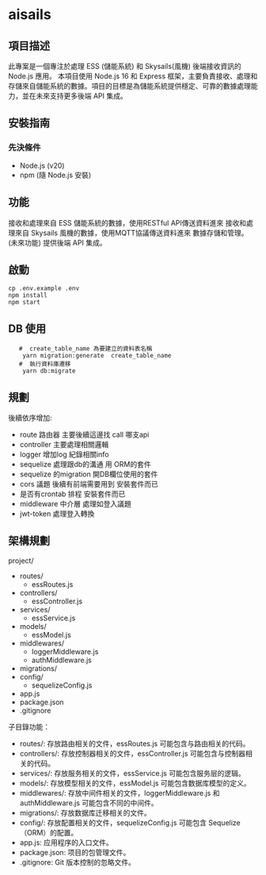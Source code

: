 

# aisails

## 項目描述

此專案是一個專注於處理 ESS (儲能系統) 和 Skysails(風機) 後端接收資訊的 Node.js 應用。
本項目使用 Node.js 16 和 Express 框架，主要負責接收、處理和存儲來自儲能系統的數據。項目的目標是為儲能系統提供穩定、可靠的數據處理能力，並在未來支持更多後端 API 集成。

## 安裝指南

### 先決條件

- Node.js (v20)
- npm (隨 Node.js 安裝)

## 功能

接收和處理來自 ESS 儲能系統的數據，使用RESTful API傳送資料進來
接收和處理來自 Skysails 風機的數據，使用MQTT協議傳送資料進來
數據存儲和管理。
(未來功能) 提供後端 API 集成。

## 啟動
```
cp .env.example .env
npm install
npm start

```

## DB 使用
```
   #  create_table_name 為要建立的資料表名稱
    yarn migration:generate  create_table_name
   #  執行資料庫遷移
    yarn db:migrate
```

## 規劃
後續依序增加:
- route   路由器 主要後續這邊找 call 哪支api
- controller  主要處理相關邏輯
- logger 增加log 紀錄相關info 
- sequelize    處理跟db的溝通 用 ORM的套件
- sequelize 的migration  開DB欄位使用的套件
- cors 議題  後續有前端需要用到 安裝套件而已
- 是否有crontab 排程 安裝套件而已
- middleware  中介層 處理如登入議題
- jwt-token 處理登入轉換

## 架構規劃

project/
+ routes/
    + essRoutes.js
+ controllers/
    + essController.js
+ services/
    + essService.js
+  models/
    + essModel.js
+ middlewares/
    + loggerMiddleware.js
    + authMiddleware.js
+ migrations/
+ config/
    + sequelizeConfig.js
+ app.js
+ package.json
+ .gitignore


子目錄功能：

- routes/: 存放路由相关的文件，essRoutes.js 可能包含与路由相关的代码。
- controllers/: 存放控制器相关的文件，essController.js 可能包含与控制器相关的代码。
- services/: 存放服务相关的文件，essService.js 可能包含服务层的逻辑。
- models/: 存放模型相关的文件，essModel.js 可能包含数据库模型的定义。
- middlewares/: 存放中间件相关的文件，loggerMiddleware.js 和 authMiddleware.js 可能包含不同的中间件。
- migrations/: 存放数据库迁移相关的文件。
- config/: 存放配置相关的文件，sequelizeConfig.js 可能包含 Sequelize（ORM）的配置。
- app.js: 应用程序的入口文件。
- package.json: 项目的包管理文件。
- .gitignore: Git 版本控制的忽略文件。
